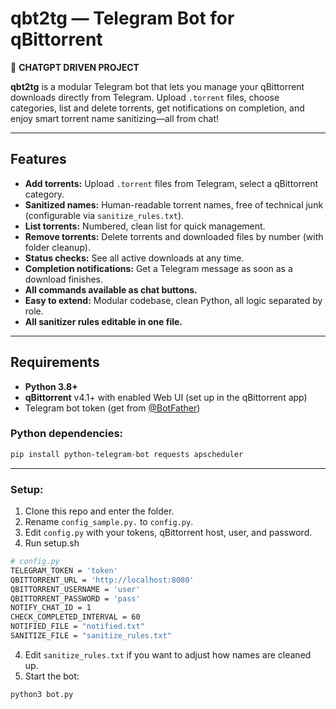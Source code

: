 # qbt2tg — Telegram Bot for qBittorrent

🤖  **CHATGPT DRIVEN PROJECT**

**qbt2tg** is a modular Telegram bot that lets you manage your qBittorrent downloads directly from Telegram.
Upload `.torrent` files, choose categories, list and delete torrents, get notifications on completion, and enjoy smart torrent name sanitizing—all from chat!

---

## Features

- **Add torrents:** Upload `.torrent` files from Telegram, select a qBittorrent category.
- **Sanitized names:** Human-readable torrent names, free of technical junk (configurable via `sanitize_rules.txt`).
- **List torrents:** Numbered, clean list for quick management.
- **Remove torrents:** Delete torrents and downloaded files by number (with folder cleanup).
- **Status checks:** See all active downloads at any time.
- **Completion notifications:** Get a Telegram message as soon as a download finishes.
- **All commands available as chat buttons.**
- **Easy to extend:** Modular codebase, clean Python, all logic separated by role.
- **All sanitizer rules editable in one file.**

---

## Requirements

- **Python 3.8+**
- **qBittorrent** v4.1+ with enabled Web UI (set up in the qBittorrent app)
- Telegram bot token (get from [@BotFather](https://t.me/BotFather))

### Python dependencies:

```sh
pip install python-telegram-bot requests apscheduler
```

---

### Setup:

1. Clone this repo and enter the folder.
2. Rename `config_sample.py.` to `config.py`.
3. Edit `config.py` with your tokens, qBittorrent host, user, and password.
4. Run setup.sh

```sh
# config.py
TELEGRAM_TOKEN = 'token'
QBITTORRENT_URL = 'http://localhost:8080'
QBITTORRENT_USERNAME = 'user'
QBITTORRENT_PASSWORD = 'pass'
NOTIFY_CHAT_ID = 1
CHECK_COMPLETED_INTERVAL = 60
NOTIFIED_FILE = "notified.txt"
SANITIZE_FILE = "sanitize_rules.txt"
```

4. Edit `sanitize_rules.txt` if you want to adjust how names are cleaned up.
5. Start the bot:
```sh
python3 bot.py
```
